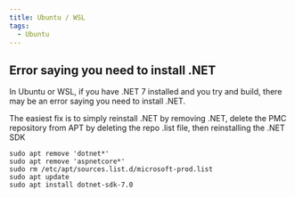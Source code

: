 ```yaml
---
title: Ubuntu / WSL
tags:
  - Ubuntu
---
```


## Error saying you need to install .NET

In Ubuntu or WSL, if you have .NET 7 installed and you try and build, there may be an error saying you need to install .NET.

The easiest fix is to simply reinstall .NET by removing .NET, delete the PMC repository from APT by deleting the repo .list file, then reinstalling the .NET SDK

```shell  title='bash'
sudo apt remove 'dotnet*'
sudo apt remove 'aspnetcore*'
sudo rm /etc/apt/sources.list.d/microsoft-prod.list 
sudo apt update
sudo apt install dotnet-sdk-7.0
```